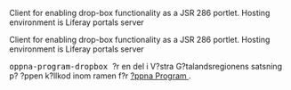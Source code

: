 
<td id="wikicontent" class="psdescription">
  <p>
    Client for enabling drop-box functionality as a JSR 286 portlet. Hosting environment is Liferay portals server 
  </p>
</td>

<td id="wikicontent" class="psdescription">
  <p>
    Client for enabling drop-box functionality as a JSR 286 portlet. Hosting environment is Liferay portals server 
  </p>
</td>

  <p>
    <tt>
      oppna-program-dropbox
    </tt>
     ?r en del i V?stra G?talandsregionens satsning p? ?ppen k?llkod inom ramen f?r 
    <a href="https://github.com/Vastra-Gotalandsregionen//oppna-program">
      ?ppna Program
    </a>
    . 
  </p>